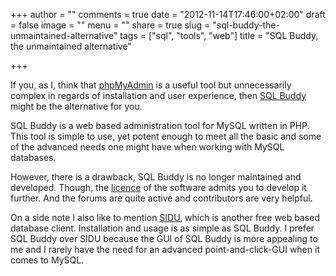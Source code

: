+++
author = ""
comments = true
date = "2012-11-14T17:46:00+02:00"
draft = false
image = ""
menu = ""
share = true
slug = "sql-buddy-the-unmaintained-alternative"
tags = ["sql", "tools", "web"]
title = "SQL Buddy, the unmaintained alternative"

+++

If you, as I, think that [phpMyAdmin](http://www.phpmyadmin.net/) is a useful tool but unnecessarily complex in regards of installation and user experience, then [SQL Buddy](http://sqlbuddy.com/) might be the alternative for you.

SQL Buddy is a web based administration tool for MySQL written in PHP. This tool is simple to use, yet potent enough to meet all the basic and some of the advanced needs one might have when working with MySQL databases.

However, there is a drawback, SQL Buddy is no longer maintained and developed. Though, the [licence](https://github.com/calvinlough/sqlbuddy/blob/master/LICENSE) of the software admits you to develop it further. And the forums are quite active and contributors are very helpful.

On a side note I also like to mention [SIDU](http://sidu.sourceforge.net/), which is another free web based database client. Installation and usage is as simple as SQL Buddy. I prefer SQL Buddy over SIDU because the GUI of SQL Buddy is more appealing to me and I rarely have the need for an advanced point-and-click-GUI when it comes to MySQL.
